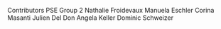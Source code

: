Contributors PSE Group 2
	Nathalie Froidevaux
	Manuela Eschler
	Corina Masanti
	Julien Del Don
	Angela Keller
	Dominic Schweizer
